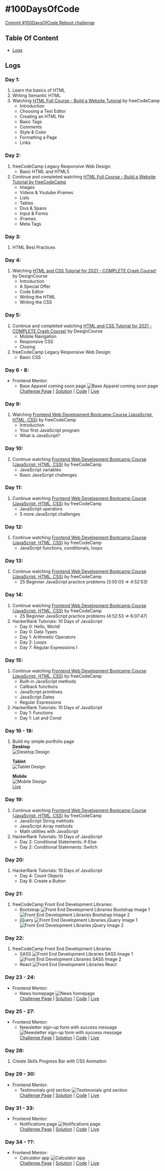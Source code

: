 # #100DaysOfCode

[Commit #100DaysOfCode Reboot challenge](https://twitter.com/dwz_wong_01/status/1652924763826978816)

## Table Of Content
- [Logs](#logs)

## Logs

### Day 1:
1. Learn the basics of HTML
2. Writing Semantic HTML
3. Watching [HTML Full Course - Build a Website Tutorial](https://www.youtube.com/watch?v=pQN-pnXPaVg) by freeCodeCamp
    - Introduction
    - Choosing a Text Editor
    - Creating an HTML file
    - Basic Tags
    - Comments
    - Style & Color
    - Formatting a Page
    - Links

### Day 2:
1. freeCodeCamp Legacy Responsive Web Design:
    - Basic HTML and HTML5
2. Continue and completed watching [HTML Full Course - Build a Website Tutorial by freeCodeCamp](https://www.youtube.com/watch?v=pQN-pnXPaVg)
    - Images
    - Videos & Youtube iFrames
    - Lists
    - Tables
    - Divs & Spans
    - Input & Forms
    - iFrames
    - Meta Tags

### Day 3:
1. HTML Best Practices

### Day 4:
1. Watching [HTML and CSS Tutorial for 2021 - COMPLETE Crash Course!](https://www.youtube.com/watch?v=D-h8L5hgW-w) by DesignCourse
    - Introduction
    - A Special Offer
    - Code Editor
    - Writing the HTML
    - Writing the CSS

### Day 5:
1. Continue and completed watching [HTML and CSS Tutorial for 2021 - COMPLETE Crash Course!](https://www.youtube.com/watch?v=D-h8L5hgW-w) by DesignCourse
    - Mobile Navigation
    - Responsive CSS
    - Closing
2. freeCodeCamp Legacy Responsive Web Design:
    - Basic CSS

### Day 6 - 8:
- Frontend Mentor:
    - Base Apparel coming soon page
        ![Base Apparel coming soon page](images/day6-8/desktop-preview.jpg) <br />
        [Challenge Page](https://www.frontendmentor.io/challenges/base-apparel-coming-soon-page-5d46b47f8db8a7063f9331a0) | [Solution](https://www.frontendmentor.io/solutions/base-apparel-coming-soon-page-V2Men5aU2g) | [Code](https://github.com/dwz-wong/100daysofcode-reboot/tree/main/day6-8/base-apparel-coming-soon-master) | [Live](https://day6-8-of-100days-reboot.netlify.app/)

### Day 9:
1. Watching [Frontend Web Development Bootcamp Course (JavaScript, HTML, CSS)](https://www.youtube.com/watch?v=zJSY8tbf_ys&t=30192s) by freeCodeCamp
    - Introduction
    - Your first JavaScript program
    - What is JavaScript?

### Day 10:
1. Continue watching [Frontend Web Development Bootcamp Course (JavaScript, HTML, CSS)](https://www.youtube.com/watch?v=zJSY8tbf_ys&t=30192s) by freeCodeCamp
    - JavaScript variables
    - Basic JavaScript challenges

### Day 11:
1. Continue watching [Frontend Web Development Bootcamp Course (JavaScript, HTML, CSS)](https://www.youtube.com/watch?v=zJSY8tbf_ys&t=30192s) by freeCodeCamp
    - JavaScript operators
    - 5 more JavaScript challenges

### Day 12:
1. Continue watching [Frontend Web Development Bootcamp Course (JavaScript, HTML, CSS)](https://www.youtube.com/watch?v=zJSY8tbf_ys&t=30192s) by freeCodeCamp
    - JavaScript functions, conditionals, loops

### Day 13:
1. Continue watching [Frontend Web Development Bootcamp Course (JavaScript, HTML, CSS)](https://www.youtube.com/watch?v=zJSY8tbf_ys&t=30192s) by freeCodeCamp
    - 25 Beginner JavaScript practice problems (3:55:03 => 4:52:53)

### Day 14:
1. Continue watching [Frontend Web Development Bootcamp Course (JavaScript, HTML, CSS)](https://www.youtube.com/watch?v=zJSY8tbf_ys&t=30192s) by freeCodeCamp
    - 25 Beginner JavaScript practice problems (4:52:53 => 6:07:47)
2. HackerRank Tutorials: 10 Days of JavaScript
    - Day 0: Hello, World!
    - Day 0: Data Types
    - Day 1: Arithmetic Operators
    - Day 2: Loops
    - Day 7: Regular Expressions I

### Day 15:
1. Continue watching [Frontend Web Development Bootcamp Course (JavaScript, HTML, CSS)](https://www.youtube.com/watch?v=zJSY8tbf_ys&t=30192s) by freeCodeCamp
    - Built-in JavaScript methods
    - Callback functions
    - JavaScript primitives
    - JavaScript Dates
    - Regular Expressions
2. HackerRank Tutorials: 10 Days of JavaScript
    - Day 1: Functions
    - Day 1: Let and Const

### Day 16 - 18:
1. Build my simple portfolio page <br />
    **Desktop** <br />
    ![Desktop Design](images/day16-18/desktop.png)

    **Tablet** <br />
    ![Tablet Design](images/day16-18/tablet.png)

    **Mobile** <br />
    ![Mobile Design](images/day16-18/mobile.png) <br />
    [Live](https://dwz-wong.netlify.app/)

### Day 19:
1. Continue watching [Frontend Web Development Bootcamp Course (JavaScript, HTML, CSS)](https://www.youtube.com/watch?v=zJSY8tbf_ys&t=30192s) by freeCodeCamp
    - JavaScript String methods
    - JavaScript Array methods
    - Math utilities with JavaScript
2. HackerRank Tutorials: 10 Days of JavaScript
    - Day 2: Conditional Statements: if-Else
    - Day 2: Conditional Statements: Switch

### Day 20:
1. HackerRank Tutorials: 10 Days of JavaScript
    - Day 4: Count Objects
    - Day 8: Create a Button

### Day 21:
1. freeCodeCamp Front End Development Libraries:
    - Bootstrap
        ![Front End Development Libraries Bootstrap Image 1](images/day21/freecodecamp-front-end-development-libraries-bootstrap.png)
        ![Front End Development Libraries Bootstrap Image 2](images/day21/freecodecamp-front-end-development-libraries-bootstrap-2.png)
    - jQuery
        ![Front End Development Libraries jQuery Image 1](images/day21/freecodecamp-front-end-development-libraries-jquery.png)
        ![Front End Development Libraries jQuery Image 2](images/day21/freecodecamp-front-end-development-libraries-jquery-2.png)

### Day 22:
1. freeCodeCamp Front End Development Libraries
    - SASS
        ![Front End Development Libraries SASS Image 1](images/day22/freecodecamp-front-end-development-libraries-sass.png)
        ![Front End Development Libraries SASS Image 2](images/day22/freecodecamp-front-end-development-libraries-sass-2.png)
    - React
        ![Front End Development Libraries React](images/day22/freecodecamp-front-end-development-libraries-react.png)

### Day 23 - 24:
- Frontend Mentor:
    - News homepage
        ![News homepage](images/day23-24/desktop-preview.jpg) 
        <br />
        [Challenge Page](https://www.frontendmentor.io/challenges/newsletter-signup-form-with-success-message-3FC1AZbNrv) | [Solution](https://www.frontendmentor.io/solutions/news-homepage-iMcl7mg3Kq) | [Code](https://github.com/dwz-wong/100daysofcode-reboot/tree/main/day23-24/news-homepage-main) | [Live](https://day23-24-of-100days-reboot.netlify.app/)

### Day 25 - 27:
- Frontend Mentor:
    - Newsletter sign-up form with success message
        ![Newsletter sign-up form with success message](images/day25-27/desktop-preview.jpg)
        <br />
        [Challenge Page](https://www.frontendmentor.io/challenges/newsletter-signup-form-with-success-message-3FC1AZbNrv) | [Solution](https://www.frontendmentor.io/solutions/newsletter-signup-form-with-success-message-xqIJWFEJ_v) | [Code](https://github.com/dwz-wong/100daysofcode-reboot/tree/main/day25-27/newsletter-sign-up-with-success-message-main) | [Live](https://day25-27-of-100days-reboot.netlify.app/)

### Day 28:
1. Create Skills Progress Bar with CSS Animaiton

### Day 29 - 30:
- Frontend Mentor:
    - Testimonials grid section
        ![Testimonials grid section]()
        <br />
        [Challenge Page]() | [Solution]() | [Code]() | [Live]()

### Day 31 - 33:
- Frontend Mentor:
    - Notifications page
        ![Notifications page]()
        <br />
        [Challenge Page]() | [Solution]() | [Code]() | [Live]()

### Day 34 - ??:
- Frontend Mentor:
    - Calculator app
        ![Calculator app]()
        <br />
        [Challenge Page]() | [Solution]() | [Code]() | [Live]()
